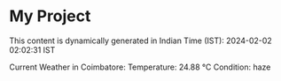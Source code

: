 # My Project

This content is dynamically generated in Indian Time (IST): 2024-02-02 02:02:31 IST


Current Weather in Coimbatore:
Temperature: 24.88 °C
Condition: haze
